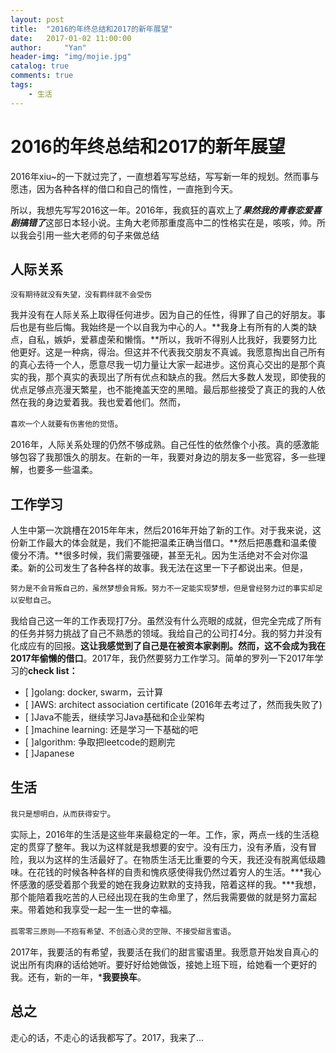 ```yaml
---
layout: post
title:  "2016的年终总结和2017的新年展望"
date:   2017-01-02 11:00:00
author:     "Yan"
header-img: "img/mojie.jpg"
catalog: true
comments: true
tags:
    - 生活
---
```


# 2016的年终总结和2017的新年展望

2016年xiu~的一下就过完了，一直想着写写总结，写写新一年的规划。然而事与愿违，因为各种各样的借口和自己的惰性，一直拖到今天。

所以，我想先写写2016这一年。2016年，我疯狂的喜欢上了***果然我的青春恋爱喜剧搞错了***这部日本轻小说。主角大老师那重度高中二的性格实在是，咳咳，帅。所以我会引用一些大老师的句子来做总结

## 人际关系

`没有期待就没有失望，没有羁绊就不会受伤`

我并没有在人际关系上取得任何进步。因为自己的任性，得罪了自己的好朋友。事后也是有些后悔。我始终是一个以自我为中心的人。**我身上有所有的人类的缺点，自私，嫉妒，爱慕虚荣和懒惰。**所以，我听不得别人比我好，我要努力比他更好。这是一种病，得治。但这并不代表我交朋友不真诚。我愿意掏出自己所有的真心去待一个人，愿意尽我一切力量让大家一起进步。这份真心交出的是那个真实的我，那个真实的表现出了所有优点和缺点的我。然后大多数人发现，即使我的优点足够点亮漫天繁星，也不能掩盖天空的黑暗。最后那些接受了真正的我的人依然在我的身边爱着我。我也爱着他们。然而，

`喜欢一个人就要有伤害他的觉悟`。

2016年，人际关系处理的仍然不够成熟。自己任性的依然像个小孩。真的感激能够包容了我那饿久的朋友。在新的一年，我要对身边的朋友多一些宽容，多一些理解，也要多一些温柔。

## 工作学习

人生中第一次跳槽在2015年年末，然后2016年开始了新的工作。对于我来说，这份新工作最大的体会就是，我们不能把温柔正确当借口。**然后把愚蠢和温柔傻傻分不清。**很多时候，我们需要强硬，甚至无礼。因为生活绝对不会对你温柔。新的公司发生了各种各样的故事。我无法在这里一下子都说出来。但是，

`努力是不会背叛自己的，虽然梦想会背叛。努力不一定能实现梦想，但是曾经努力过的事实却足以安慰自己`。

我给自己这一年的工作表现打7分。虽然没有什么亮眼的成就，但完全完成了所有的任务并努力挑战了自己不熟悉的领域。我给自己的公司打4分。我的努力并没有化成应有的回报。**这让我感觉到了自己是在被资本家剥削。然而，这不会成为我在2017年偷懒的借口**。2017年，我仍然要努力工作学习。简单的罗列一下2017年学习的**check list：**

- [ ]golang: docker, swarm，云计算
- [ ]AWS: architect association certificate (2016年去考过了，然而我失败了)
- [ ]Java不能丢，继续学习Java基础和企业架构
- [ ]machine learning: 还是学习一下基础的吧
- [ ]algorithm: 争取把leetcode的题刷完 
- [ ]Japanese

## 生活


`我只是想明白，从而获得安宁`。

实际上，2016年的生活是这些年来最稳定的一年。工作，家，两点一线的生活稳定的贯穿了整年。我以为这样就是我想要的安宁。没有压力，没有矛盾，没有冒险，我以为这样的生活最好了。在物质生活无比重要的今天，我还没有脱离低级趣味。在花钱的时候各种各样的自责和愧疚感使得我仍然过着穷人的生活。***我心怀感激的感受着那个我爱的她在我身边默默的支持我，陪着这样的我。***我想，那个能陪着我吃苦的人已经出现在我的生命里了，然后我需要做的就是努力富起来。带着她和我享受一起一生一世的幸福。

`孤零零三原则——不抱有希望、不创造心灵的空隙、不接受甜言蜜语`。

2017年，我要活的有希望，我要活在我们的甜言蜜语里。我愿意开始发自真心的说出所有肉麻的话给她听。要好好给她做饭，接她上班下班，给她看一个更好的我。还有，新的一年，***我要换车**。

## 总之

走心的话，不走心的话我都写了。2017，我来了...